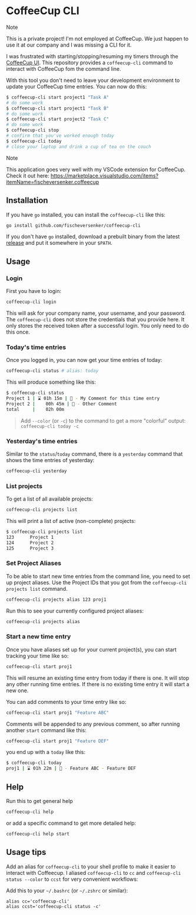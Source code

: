 # CoffeeCup CLI

> [!NOTE]
> This is a private project! I'm not employed at CoffeeCup. We just happen to use it at our company and I was missing a CLI for it.

I was frustrated with starting/stopping/resuming my timers through the [CoffeeCup UI](https://www.coffeecup.app/). This repository provides a `coffeecup-cli` command to interact with CoffeeCup fom the command line.

With this tool you don't need to leave your development environment to update your CoffeeCup time entries. You can now do this:

```sh
$ coffeecup-cli start project1 "Task A"
# do some work
$ coffeecup-cli start project1 "Task B"
# do some work
$ coffeecup-cli start project2 "Task C"
# do some work
$ coffeecup-cli stop
# confirm that you've worked enough today
$ coffeecup-cli today
# close your laptop and drink a cup of tea on the couch
```

> [!NOTE]
> This application goes very well with my VSCode extension for CoffeeCup. Check it out here: https://marketplace.visualstudio.com/items?itemName=fischeversenker.coffeecup

## Installation

If you have `go` installed, you can install the `coffeecup-cli` like this:

```sh
go install github.com/fischeversenker/coffeecup-cli
```

If you don't have `go` installed, download a prebuilt binary from the latest [release](https://github.com/fischeversenker/coffeecup-cli/releases/latest) and put it somewhere in your `$PATH`.

## Usage

### Login

First you have to login:

```sh
coffeecup-cli login
```

This will ask for your company name, your username, and your password. The `coffeecup-cli` does not store the credentials that you provide here. It only stores the received token after a successful login. You only need to do this once.

### Today's time entries

Once you logged in, you can now get your time entries of today:

```sh
coffeecup-cli status # alias: today
```

This will produce something like this:

```sh
$ coffeecup-cli status
Project 1 | ⌛ 01h 15m | 📝 - My Comment for this time entry
Project 2 |    00h 45m | 📝 - Other Comment
total     |    02h 00m
```

> Add `--color` (or `-c`) to the command to get a more "colorful" output: `coffeecup-cli today -c`

### Yesterday's time entries

Similar to the `status`/`today` command, there is a `yesterday` command that shows the time entries of yesterday:

```sh
coffeecup-cli yesterday
```

### List projects

To get a list of all available projects:

```sh
coffeecup-cli projects list
```

This will print a list of active (non-complete) projects:

```sh
$ coffeecup-cli projects list
123      Project 1
124      Project 2
125      Project 3
```

### Set Project Aliases

To be able to start new time entries from the command line, you need to set up project aliases. Use the Project IDs that you got from the `coffeecup-cli projects list` command.

```sh
coffeecup-cli projects alias 123 proj1
```

Run this to see your currently configured project aliases:

```sh
coffeecup-cli projects alias
```

### Start a new time entry

Once you have aliases set up for your current project(s), you can start tracking your time like so:

```sh
coffeecup-cli start proj1
```

This will resume an existing time entry from today if there is one. It will stop any other running time entries. If there is no existing time entry it will start a new one.

You can add comments to your time entry like so:

```sh
coffeecup-cli start proj1 "Feature ABC"
```

Comments will be appended to any previous comment, so after running another `start` command like this:

```sh
coffeecup-cli start proj1 "Feature DEF"
```

you end up with a `today` like this:

```sh
$ coffeecup-cli today
proj1 | ⌛ 01h 22m | 📝 - Feature ABC - Feature DEF
```

## Help

Run this to get general help

```sh
coffeecup-cli help
```

or add a specific command to get more detailed help:

```sh
coffeecup-cli help start
```

## Usage tips

Add an alias for `coffeecup-cli` to your shell profile to make it easier to interact with Coffeecup. I aliased `coffeecup-cli` to `cc` and `coffeecup-cli status --color` to `ccst` for very convenient workflows:

Add this to your `~/.bashrc` (or `~/.zshrc` or similar):
```
alias cc='coffeecup-cli'
alias ccst='coffeecup-cli status -c'
```

